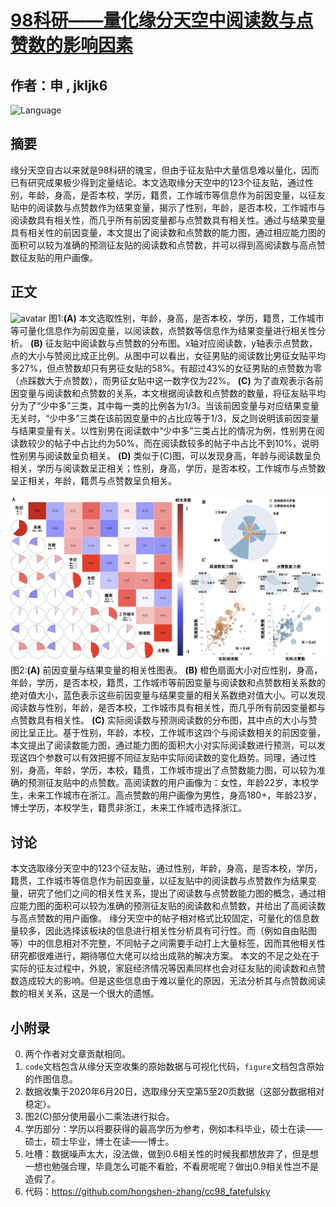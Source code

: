 # [98科研——量化缘分天空中阅读数与点赞数的影响因素](https://github.com/hongshen-zhang/cc98_fatefulsky)
## 作者：申 , jkljk6

 ![Language](https://img.shields.io/badge/language-Python-darkgreen.svg)

## 摘要
缘分天空自古以来就是98科研的瑰宝，但由于征友贴中大量信息难以量化，因而已有研究成果极少得到定量结论。本文选取缘分天空中的123个征友贴，通过性别，年龄，身高，是否本校，学历，籍贯，工作城市等信息作为前因变量，以征友贴中的阅读数与点赞数作为结果变量，揭示了性别，年龄，是否本校，工作城市与阅读数具有相关性，而几乎所有前因变量都与点赞数具有相关性。通过与结果变量具有相关性的前因变量，本文提出了阅读数和点赞数的能力图，通过相应能力图的面积可以较为准确的预测征友贴的阅读数和点赞数，并可以得到高阅读数与高点赞数征友贴的用户画像。

## 正文

![avatar](/figure/figure1.png)
图1:**(A)**
本文选取性别，年龄，身高，是否本校，学历，籍贯，工作城市等可量化信息作为前因变量，以阅读数，点赞数等信息作为结果变量进行相关性分析。
**(B)**
征友贴中阅读数与点赞数的分布图。x轴对应阅读数，y轴表示点赞数，点的大小与赞阅比成正比例。从图中可以看出，女征男贴的阅读数比男征女贴平均多27%，但点赞数却只有男征女贴的58%。有超过43%的女征男贴的点赞数为零（点踩数大于点赞数），而男征女贴中这一数字仅为22%。
**(C)**
为了直观表示各前因变量与阅读数和点赞数的关系，本文根据阅读数和点赞数的数量，将征友贴平均分为了“少中多”三类，其中每一类的比例各为1/3。当该前因变量与对应结果变量无关时，“少中多”三类在该前因变量中的占比应等于1/3，反之则说明该前因变量与结果变量有关。以性别男在阅读数中“少中多”三类占比的情况为例，性别男在阅读数较少的帖子中占比约为50%，而在阅读数较多的帖子中占比不到10%，说明性别男与阅读数呈负相关。
**(D)**
类似于(C)图，可以发现身高，年龄与阅读数呈负相关，学历与阅读数呈正相关；性别，身高，学历，是否本校，工作城市与点赞数呈正相关，年龄，籍贯与点赞数呈负相关。


![avatar](/figure/figure2.png)
图2:**(A)**
前因变量与结果变量的相关性图表。
**(B)**
橙色扇面大小对应性别，身高，年龄，学历，是否本校，籍贯，工作城市等前因变量与阅读数和点赞数相关系数的绝对值大小，蓝色表示这些前因变量与结果变量的相关系数绝对值大小。可以发现阅读数与性别，年龄，是否本校，工作城市具有相关性，而几乎所有前因变量都与点赞数具有相关性。
**(C)**
实际阅读数与预测阅读数的分布图，其中点的大小与赞阅比呈正比。基于性别，年龄，本校，工作城市这四个与阅读数相关的前因变量，本文提出了阅读数能力图，通过能力图的面积大小对实际阅读数进行预测，可以发现这四个参数可以有效把握不同征友贴中实际阅读数的变化趋势。同理，通过性别，身高，年龄，学历，本校，籍贯，工作城市提出了点赞数能力图，可以较为准确的预测征友贴中的点赞数。高阅读数的用户画像为：女性，年龄22岁，本校学生，未来工作城市在浙江。高点赞数的用户画像为男性，身高180+，年龄23岁，博士学历，本校学生，籍贯非浙江，未来工作城市选择浙江。

## 讨论
本文选取缘分天空中的123个征友贴，通过性别，年龄，身高，是否本校，学历，籍贯，工作城市等信息作为前因变量，以征友贴中的阅读数与点赞数作为结果变量，研究了他们之间的相关性关系，提出了阅读数与点赞数能力图的概念，通过相应能力图的面积可以较为准确的预测征友贴的阅读数和点赞数，并给出了高阅读数与高点赞数的用户画像。
缘分天空中的帖子相对格式比较固定，可量化的信息数量较多，因此选择该板块的信息进行相关性分析具有可行性。而（例如自由贴图等）中的信息相对不完整，不同帖子之间需要手动打上大量标签，因而其他相关性研究都很难进行，期待哪位大佬可以给出成熟的解决方案。
本文的不足之处在于实际的征友过程中，外貌，家庭经济情况等因素同样也会对征友贴的阅读数和点赞数造成较大的影响。但是这些信息由于难以量化的原因，无法分析其与点赞数阅读数的相关关系，这是一个很大的遗憾。

## 小附录
0. 两个作者对文章贡献相同。
1. `code`文档包含从缘分天空收集的原始数据与可视化代码，`figure`文档包含原始的作图信息。
2. 数据收集于2020年6月20日，选取缘分天空第5至20页数据（这部分数据相对稳定）。
3. 图2(C)部分使用最小二乘法进行拟合。
4. 学历部分：学历以将要获得的最高学历为参考，例如本科毕业，硕士在读——硕士，硕士毕业，博士在读——博士。
5. 吐槽：数据噪声太大，没法做，做到0.6相关性的时候我都想放弃了，但是想一想也勉强合理，毕竟怎么可能不看脸，不看房呢呢？做出0.9相关性岂不是造假了。
6. 代码：https://github.com/hongshen-zhang/cc98_fatefulsky
